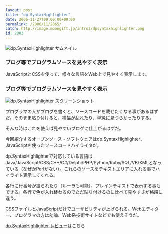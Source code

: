 ```yaml
---
layout: post
title: "dp.SyntaxHighlighter"
date: 2006-11-27T09:00:00+09:00
permalink: /2006/11/2865/
catch: http://image.moongift.jp/intro2/dpsyntaxhighlighter.png
id: 2883
---
```

 ![dp.SyntaxHighlighter サムネイル](http://image.moongift.jp/intro2/dpsyntaxhighlighter.t.png "dp.SyntaxHighlighter サムネイル")
  

### ブログ等でプログラムソースを見やすく表示
  
JavaScriptとCSSを使って、様々な言語をWeb上で見やすく表示します。  
<!--more-->  

### ブログ等でプログラムソースを見やすく表示
  

![dp.SyntaxHighlighter スクリーンショット](http://image.moongift.jp/intro2/dpsyntaxhighlighter.png "dp.SyntaxHighlighter スクリーンショット")

  

プログラマの人がブログを書くと、ソースコードを載せたくなる事があるはずだ。そのまま貼り付けると、横幅が乱れたり、単純に見づらかったりする。

  

そんな時はこれを使えば見やすいブログに仕上がるはずだ。

  

今回紹介するオープンソース・ソフトウェアはdp.SyntaxHighlighter、JavaScriptを使ったソースコードハイライタだ。

  

dp.SyntaxHighlighterで対応している言語はJava/JavaScript/CSS/C++/C#/Delphi/PHP/Python/Ruby/SQL/VB/XMLとなっている（なぜかPerlがない）。これらのソースをテキストエリアに入れる事でハイライト表示してくれる。

  

各行に行番号が振られたり（ルーラも可能）、プレインテキストで表示する事もできる。各行で色が入れ替わるのでただ貼り付けるのに比べて見やすさが格段に違う。

  

CSSファイルとJavaScriptだけでユーザビリティが上げられる。Webエディター、プログラマの方は勿論、Web系技術サイトなどでも使えそうだ。

  

[dp.SyntaxHighlighter レビュー](http://oss.moongift.jp/review/i-2866.html)はこちら

